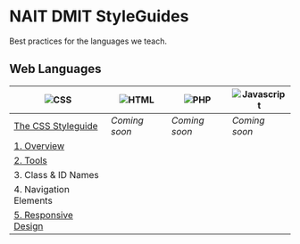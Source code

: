 NAIT DMIT StyleGuides
=====================

Best practices for the languages we teach.

## Web Languages

|          ![CSS](https://raw.github.com/nait-dmit/styleguides/master/assets/icons/css-med.png)         | ![HTML](https://raw.github.com/nait-dmit/styleguides/master/assets/icons/html-med.png) | ![PHP](https://raw.github.com/nait-dmit/styleguides/master/assets/icons/php-med.png) | ![Javascript](https://raw.github.com/nait-dmit/styleguides/master/assets/icons/js-med.png) |
| ----------------------------------------------------------------------------------------------------- | -------------------------------------------------------------------------------------- | ------------------------------------------------------------------------------------ | ------------------------------------------------------------------------------------------ |
| [The CSS Styleguide](https://github.com/nait-dmit/styleguides/tree/master/css)                        | _Coming soon_                                                                          | _Coming soon_                                                                        | _Coming soon_                                                                              |
| [1. Overview](https://github.com/nait-dmit/styleguides/tree/master/css/overview.md)                   |                                                                                        |                                                                                      |                                                                                            |
| [2. Tools](https://github.com/nait-dmit/styleguides/tree/master/css/tools.md)                         |                                                                                        |                                                                                      |                                                                                            |
| 3. Class & ID Names                                                                                   |                                                                                        |                                                                                      |                                                                                            |
| 4. Navigation Elements                                                                                |                                                                                        |                                                                                      |                                                                                            |
| [5. Responsive Design](https://github.com/nait-dmit/styleguides/tree/master/css/responsive-design.md) |                                                                                        |                                                                                      |                                                                                            |
